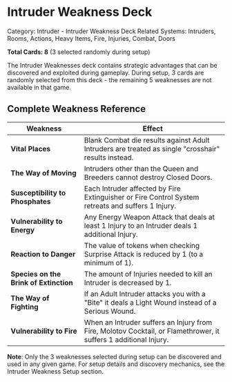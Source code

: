 # Intruder Weakness Deck

Category: Intruder - Intruder Weakness Deck
Related Systems: Intruders, Rooms, Actions, Heavy Items, Fire, Injuries, Combat, Doors

**Total Cards: 8** (3 selected randomly during setup)

The Intruder Weaknesses deck contains strategic advantages that can be discovered and exploited during gameplay. During setup, 3 cards are randomly selected from this deck - the remaining 5 weaknesses are not available in that game.

## Complete Weakness Reference

| Weakness                               | Effect                                                                                                           |
| -------------------------------------- | ---------------------------------------------------------------------------------------------------------------- |
| **Vital Places**                       | Blank Combat die results against Adult Intruders are treated as single "crosshair" results instead.              |
| **The Way of Moving**                  | Intruders other than the Queen and Breeders cannot destroy Closed Doors.                                         |
| **Susceptibility to Phosphates**       | Each Intruder affected by Fire Extinguisher or Fire Control System retreats and suffers 1 Injury.                |
| **Vulnerability to Energy**            | Any Energy Weapon Attack that deals at least 1 Injury to an Intruder deals 1 additional Injury.                  |
| **Reaction to Danger**                 | The value of tokens when checking Surprise Attack is reduced by 1 (to a minimum of 1).                           |
| **Species on the Brink of Extinction** | The amount of Injuries needed to kill an Intruder is decreased by 1.                                             |
| **The Way of Fighting**                | If an Adult Intruder attacks you with a "Bite" it deals a Light Wound instead of a Serious Wound.                |
| **Vulnerability to Fire**              | When an Intruder suffers an Injury from Fire, Molotov Cocktail, or Flamethrower, it suffers 1 additional Injury. |

**Note**: Only the 3 weaknesses selected during setup can be discovered and used in any given game. For setup details and discovery mechanics, see the Intruder Weakness Setup section.
